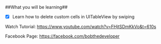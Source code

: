 ##What you will be learning##
- [x] Learn how to delete custom cells in UITableView by swiping

Watch Tutorial:
https://www.youtube.com/watch?v=FHjtSDmKkVo&t=610s

Facebook Page:
https://facebook.com/bobthedeveloper
